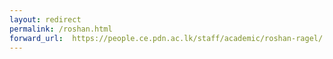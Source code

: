 ```yaml
---
layout: redirect
permalink: /roshan.html
forward_url:  https://people.ce.pdn.ac.lk/staff/academic/roshan-ragel/
---
```

